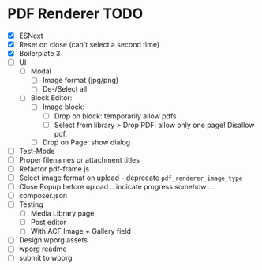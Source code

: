 PDF Renderer TODO
=================
 - [x] ESNext
 - [x] Reset on close (can't select a second time)
 - [x] Boilerplate 3
 - [ ] UI
	 - [ ] Modal
		 - [ ] Image format (jpg/png)
		 - [ ] De-/Select all
	 - [ ] Block Editor:
		 - [ ] Image block: 
		 	- [ ] Drop on block: temporarily allow pdfs
		 	- [ ] Select from library > Drop PDF: allow only one page! Disallow pdf.
		 - [ ] Drop on Page: show dialog
 - [ ] Test-Mode
 - [ ] Proper filenames or attachment titles
 - [ ] Refactor pdf-frame.js
 - [ ] Select image format on upload - deprecate `pdf_renderer_image_type`
 - [ ] Close Popup before upload .. indicate progress somehow ...
 - [ ] composer.json
 - [ ] Testing
	 - [ ] Media Library page
	 - [ ] Post editor
	 - [ ] With ACF Image + Gallery field
 - [ ] Design wporg assets
 - [ ] wporg readme
 - [ ] submit to wporg
